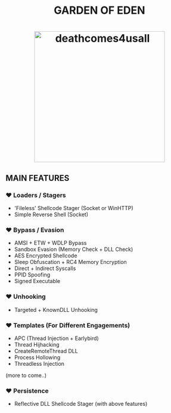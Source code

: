 <h1 align="center">
	GARDEN OF EDEN<br />
</h1>

<h1 align="center">
	<img width="350" src="https://github.com/blackmamba442/Rx/assets/97571183/761d7c05-aac2-4a37-8e8e-495a508361c5" alt="deathcomes4usall">
</h1>


## MAIN FEATURES

### ♥ Loaders / Stagers
- 'Fileless' Shellcode Stager (Socket or WinHTTP)<br />
- Simple Reverse Shell (Socket)

### ♥ Bypass / Evasion
- AMSI + ETW + WDLP Bypass<br />
- Sandbox Evasion (Memory Check + DLL Check)<br />
- AES Encrypted Shellcode<br />
- Sleep Obfuscation + RC4 Memory Encryption<br />
- Direct + Indirect Syscalls<br />
- PPID Spoofing<br />
- Signed Executable


### ♥ Unhooking
- Targeted + KnownDLL Unhooking<br />

### ♥ Templates (For Different Engagements)
- APC (Thread Injection + Earlybird)<br />
- Thread Hijhacking<br />
- CreateRemoteThread DLL<br />
- Process Hollowing<br />
- Threadless Injection<br />


(more to come..)

### ♥ Persistence
- Reflective DLL Shellcode Stager (with above features)
